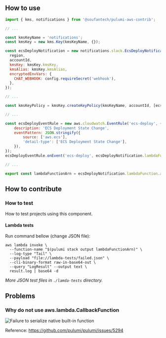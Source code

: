 How to use
----------

```javascript
import { kms, notifications } from '@soufantech/pulumi-aws-contrib';

// ...

const kmsKeyName = 'notifications';
const kmsKey = new kms.Key(kmsKeyName, {});

const ecsDeployNotification = new notifications.slack.EcsDeployNotification('ecs-deploy-notifications', {
  region,
  accountId,
  kmsKey: kmsKey.kmsKey,
  kmsAlias: kmsKey.kmsAlias,
  encryptedEnvVars: {
    CHAT_WEBHOOK: config.requireSecret('webhook'),
  },
});

// ...

const kmsKeyPolicy = kmsKey.createKeyPolicy(kmsKeyName, accountId, [ecsDeployNotification.iamRole]);

// ...

const ecsDeployEventRule = new aws.cloudwatch.EventRule('ecs-deploy', {
    description: 'ECS Deployment State Change',
    eventPattern: JSON.stringify({
        source: ['aws.ecs'],
        'detail-type': ['ECS Deployment State Change'],
    }),
});
ecsDeployEventRule.onEvent('ecs-deploy', ecsDeployNotification.lambdaFunction);

// ...

export const lambdaFunctionArn = ecsDeployNotification.lambdaFunction.arn;
```

How to contribute
-----------------

### How to test

How to test projects using this component.

#### Lambda tests

Run command bellow (change JSON file):

```shell
aws lambda invoke \
  --function-name "$(pulumi stack output lambdaFunctionArn)" \
  --log-type "Tail" \
  --payload "file://lambda-tests/failed.json" \
  --cli-binary-format raw-in-base64-out \
  --query "LogResult" --output text \
  result.log | base64 -d
```

*More JSON test files in `./lamda-tests` directory.*

Problems
--------

### Why do not use aws.lambda.CallbackFunction

![Failure to serialize native built-in function](docs/aws-lambda-callbackfunction.png)

Reference: https://github.com/pulumi/pulumi/issues/5294